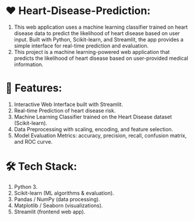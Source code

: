 # ❤️ Heart-Disease-Prediction:
1. This web application uses a machine learning classifier trained on heart disease data to predict the likelihood of heart disease based on user input. Built with Python, Scikit-learn, and Streamlit, the app provides a simple interface for real-time prediction and evaluation. 
2. This project is a machine learning-powered web application that predicts the likelihood of heart disease based on user-provided medical information.

# 🚀 Features:
1. Interactive Web Interface built with Streamlit.
2. Real-time Prediction of heart disease risk.
3. Machine Learning Classifier trained on the Heart Disease dataset (Scikit-learn).
4. Data Preprocessing with scaling, encoding, and feature selection.
5. Model Evaluation Metrics: accuracy, precision, recall, confusion matrix, and ROC curve. 

# 🛠️ Tech Stack:
1. Python 3.
2. Scikit-learn (ML algorithms & evaluation).
3. Pandas / NumPy (data processing).
4. Matplotlib / Seaborn (visualizations).
5. Streamlit (frontend web app).

